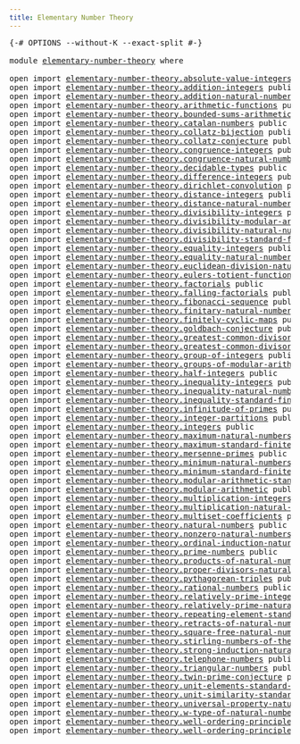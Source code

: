 ```yaml
---
title: Elementary Number Theory
---
```


<pre class="Agda"><a id="50" class="Symbol">{-#</a> <a id="54" class="Keyword">OPTIONS</a> <a id="62" class="Pragma">--without-K</a> <a id="74" class="Pragma">--exact-split</a> <a id="88" class="Symbol">#-}</a>

<a id="93" class="Keyword">module</a> <a id="100" href="elementary-number-theory.html" class="Module">elementary-number-theory</a> <a id="125" class="Keyword">where</a>

<a id="132" class="Keyword">open</a> <a id="137" class="Keyword">import</a> <a id="144" href="elementary-number-theory.absolute-value-integers.html" class="Module">elementary-number-theory.absolute-value-integers</a> <a id="193" class="Keyword">public</a>
<a id="200" class="Keyword">open</a> <a id="205" class="Keyword">import</a> <a id="212" href="elementary-number-theory.addition-integers.html" class="Module">elementary-number-theory.addition-integers</a> <a id="255" class="Keyword">public</a>
<a id="262" class="Keyword">open</a> <a id="267" class="Keyword">import</a> <a id="274" href="elementary-number-theory.addition-natural-numbers.html" class="Module">elementary-number-theory.addition-natural-numbers</a> <a id="324" class="Keyword">public</a>
<a id="331" class="Keyword">open</a> <a id="336" class="Keyword">import</a> <a id="343" href="elementary-number-theory.arithmetic-functions.html" class="Module">elementary-number-theory.arithmetic-functions</a> <a id="389" class="Keyword">public</a>
<a id="396" class="Keyword">open</a> <a id="401" class="Keyword">import</a> <a id="408" href="elementary-number-theory.bounded-sums-arithmetic-functions.html" class="Module">elementary-number-theory.bounded-sums-arithmetic-functions</a> <a id="467" class="Keyword">public</a>
<a id="474" class="Keyword">open</a> <a id="479" class="Keyword">import</a> <a id="486" href="elementary-number-theory.catalan-numbers.html" class="Module">elementary-number-theory.catalan-numbers</a> <a id="527" class="Keyword">public</a>
<a id="534" class="Keyword">open</a> <a id="539" class="Keyword">import</a> <a id="546" href="elementary-number-theory.collatz-bijection.html" class="Module">elementary-number-theory.collatz-bijection</a> <a id="589" class="Keyword">public</a>
<a id="596" class="Keyword">open</a> <a id="601" class="Keyword">import</a> <a id="608" href="elementary-number-theory.collatz-conjecture.html" class="Module">elementary-number-theory.collatz-conjecture</a> <a id="652" class="Keyword">public</a>
<a id="659" class="Keyword">open</a> <a id="664" class="Keyword">import</a> <a id="671" href="elementary-number-theory.congruence-integers.html" class="Module">elementary-number-theory.congruence-integers</a> <a id="716" class="Keyword">public</a>
<a id="723" class="Keyword">open</a> <a id="728" class="Keyword">import</a> <a id="735" href="elementary-number-theory.congruence-natural-numbers.html" class="Module">elementary-number-theory.congruence-natural-numbers</a> <a id="787" class="Keyword">public</a>
<a id="794" class="Keyword">open</a> <a id="799" class="Keyword">import</a> <a id="806" href="elementary-number-theory.decidable-types.html" class="Module">elementary-number-theory.decidable-types</a> <a id="847" class="Keyword">public</a>
<a id="854" class="Keyword">open</a> <a id="859" class="Keyword">import</a> <a id="866" href="elementary-number-theory.difference-integers.html" class="Module">elementary-number-theory.difference-integers</a> <a id="911" class="Keyword">public</a>
<a id="918" class="Keyword">open</a> <a id="923" class="Keyword">import</a> <a id="930" href="elementary-number-theory.dirichlet-convolution.html" class="Module">elementary-number-theory.dirichlet-convolution</a> <a id="977" class="Keyword">public</a>
<a id="984" class="Keyword">open</a> <a id="989" class="Keyword">import</a> <a id="996" href="elementary-number-theory.distance-integers.html" class="Module">elementary-number-theory.distance-integers</a> <a id="1039" class="Keyword">public</a>
<a id="1046" class="Keyword">open</a> <a id="1051" class="Keyword">import</a> <a id="1058" href="elementary-number-theory.distance-natural-numbers.html" class="Module">elementary-number-theory.distance-natural-numbers</a> <a id="1108" class="Keyword">public</a>
<a id="1115" class="Keyword">open</a> <a id="1120" class="Keyword">import</a> <a id="1127" href="elementary-number-theory.divisibility-integers.html" class="Module">elementary-number-theory.divisibility-integers</a> <a id="1174" class="Keyword">public</a>
<a id="1181" class="Keyword">open</a> <a id="1186" class="Keyword">import</a> <a id="1193" href="elementary-number-theory.divisibility-modular-arithmetic.html" class="Module">elementary-number-theory.divisibility-modular-arithmetic</a> <a id="1250" class="Keyword">public</a>
<a id="1257" class="Keyword">open</a> <a id="1262" class="Keyword">import</a> <a id="1269" href="elementary-number-theory.divisibility-natural-numbers.html" class="Module">elementary-number-theory.divisibility-natural-numbers</a> <a id="1323" class="Keyword">public</a>
<a id="1330" class="Keyword">open</a> <a id="1335" class="Keyword">import</a> <a id="1342" href="elementary-number-theory.divisibility-standard-finite-types.html" class="Module">elementary-number-theory.divisibility-standard-finite-types</a> <a id="1402" class="Keyword">public</a>
<a id="1409" class="Keyword">open</a> <a id="1414" class="Keyword">import</a> <a id="1421" href="elementary-number-theory.equality-integers.html" class="Module">elementary-number-theory.equality-integers</a> <a id="1464" class="Keyword">public</a>
<a id="1471" class="Keyword">open</a> <a id="1476" class="Keyword">import</a> <a id="1483" href="elementary-number-theory.equality-natural-numbers.html" class="Module">elementary-number-theory.equality-natural-numbers</a> <a id="1533" class="Keyword">public</a>
<a id="1540" class="Keyword">open</a> <a id="1545" class="Keyword">import</a> <a id="1552" href="elementary-number-theory.euclidean-division-natural-numbers.html" class="Module">elementary-number-theory.euclidean-division-natural-numbers</a> <a id="1612" class="Keyword">public</a>
<a id="1619" class="Keyword">open</a> <a id="1624" class="Keyword">import</a> <a id="1631" href="elementary-number-theory.eulers-totient-function.html" class="Module">elementary-number-theory.eulers-totient-function</a> <a id="1680" class="Keyword">public</a>
<a id="1687" class="Keyword">open</a> <a id="1692" class="Keyword">import</a> <a id="1699" href="elementary-number-theory.factorials.html" class="Module">elementary-number-theory.factorials</a> <a id="1735" class="Keyword">public</a>
<a id="1742" class="Keyword">open</a> <a id="1747" class="Keyword">import</a> <a id="1754" href="elementary-number-theory.falling-factorials.html" class="Module">elementary-number-theory.falling-factorials</a> <a id="1798" class="Keyword">public</a>
<a id="1805" class="Keyword">open</a> <a id="1810" class="Keyword">import</a> <a id="1817" href="elementary-number-theory.fibonacci-sequence.html" class="Module">elementary-number-theory.fibonacci-sequence</a> <a id="1861" class="Keyword">public</a>
<a id="1868" class="Keyword">open</a> <a id="1873" class="Keyword">import</a> <a id="1880" href="elementary-number-theory.finitary-natural-numbers.html" class="Module">elementary-number-theory.finitary-natural-numbers</a> <a id="1930" class="Keyword">public</a>
<a id="1937" class="Keyword">open</a> <a id="1942" class="Keyword">import</a> <a id="1949" href="elementary-number-theory.finitely-cyclic-maps.html" class="Module">elementary-number-theory.finitely-cyclic-maps</a> <a id="1995" class="Keyword">public</a>
<a id="2002" class="Keyword">open</a> <a id="2007" class="Keyword">import</a> <a id="2014" href="elementary-number-theory.goldbach-conjecture.html" class="Module">elementary-number-theory.goldbach-conjecture</a> <a id="2059" class="Keyword">public</a>
<a id="2066" class="Keyword">open</a> <a id="2071" class="Keyword">import</a> <a id="2078" href="elementary-number-theory.greatest-common-divisor-integers.html" class="Module">elementary-number-theory.greatest-common-divisor-integers</a> <a id="2136" class="Keyword">public</a>
<a id="2143" class="Keyword">open</a> <a id="2148" class="Keyword">import</a> <a id="2155" href="elementary-number-theory.greatest-common-divisor-natural-numbers.html" class="Module">elementary-number-theory.greatest-common-divisor-natural-numbers</a> <a id="2220" class="Keyword">public</a>
<a id="2227" class="Keyword">open</a> <a id="2232" class="Keyword">import</a> <a id="2239" href="elementary-number-theory.group-of-integers.html" class="Module">elementary-number-theory.group-of-integers</a> <a id="2282" class="Keyword">public</a>
<a id="2289" class="Keyword">open</a> <a id="2294" class="Keyword">import</a> <a id="2301" href="elementary-number-theory.groups-of-modular-arithmetic.html" class="Module">elementary-number-theory.groups-of-modular-arithmetic</a> <a id="2355" class="Keyword">public</a>
<a id="2362" class="Keyword">open</a> <a id="2367" class="Keyword">import</a> <a id="2374" href="elementary-number-theory.half-integers.html" class="Module">elementary-number-theory.half-integers</a> <a id="2413" class="Keyword">public</a>
<a id="2420" class="Keyword">open</a> <a id="2425" class="Keyword">import</a> <a id="2432" href="elementary-number-theory.inequality-integers.html" class="Module">elementary-number-theory.inequality-integers</a> <a id="2477" class="Keyword">public</a>
<a id="2484" class="Keyword">open</a> <a id="2489" class="Keyword">import</a> <a id="2496" href="elementary-number-theory.inequality-natural-numbers.html" class="Module">elementary-number-theory.inequality-natural-numbers</a> <a id="2548" class="Keyword">public</a>
<a id="2555" class="Keyword">open</a> <a id="2560" class="Keyword">import</a> <a id="2567" href="elementary-number-theory.inequality-standard-finite-types.html" class="Module">elementary-number-theory.inequality-standard-finite-types</a> <a id="2625" class="Keyword">public</a>
<a id="2632" class="Keyword">open</a> <a id="2637" class="Keyword">import</a> <a id="2644" href="elementary-number-theory.infinitude-of-primes.html" class="Module">elementary-number-theory.infinitude-of-primes</a> <a id="2690" class="Keyword">public</a>
<a id="2697" class="Keyword">open</a> <a id="2702" class="Keyword">import</a> <a id="2709" href="elementary-number-theory.integer-partitions.html" class="Module">elementary-number-theory.integer-partitions</a> <a id="2753" class="Keyword">public</a>
<a id="2760" class="Keyword">open</a> <a id="2765" class="Keyword">import</a> <a id="2772" href="elementary-number-theory.integers.html" class="Module">elementary-number-theory.integers</a> <a id="2806" class="Keyword">public</a>
<a id="2813" class="Keyword">open</a> <a id="2818" class="Keyword">import</a> <a id="2825" href="elementary-number-theory.maximum-natural-numbers.html" class="Module">elementary-number-theory.maximum-natural-numbers</a> <a id="2874" class="Keyword">public</a>
<a id="2881" class="Keyword">open</a> <a id="2886" class="Keyword">import</a> <a id="2893" href="elementary-number-theory.maximum-standard-finite-types.html" class="Module">elementary-number-theory.maximum-standard-finite-types</a> <a id="2948" class="Keyword">public</a>
<a id="2955" class="Keyword">open</a> <a id="2960" class="Keyword">import</a> <a id="2967" href="elementary-number-theory.mersenne-primes.html" class="Module">elementary-number-theory.mersenne-primes</a> <a id="3008" class="Keyword">public</a>
<a id="3015" class="Keyword">open</a> <a id="3020" class="Keyword">import</a> <a id="3027" href="elementary-number-theory.minimum-natural-numbers.html" class="Module">elementary-number-theory.minimum-natural-numbers</a> <a id="3076" class="Keyword">public</a>
<a id="3083" class="Keyword">open</a> <a id="3088" class="Keyword">import</a> <a id="3095" href="elementary-number-theory.minimum-standard-finite-types.html" class="Module">elementary-number-theory.minimum-standard-finite-types</a> <a id="3150" class="Keyword">public</a>
<a id="3157" class="Keyword">open</a> <a id="3162" class="Keyword">import</a> <a id="3169" href="elementary-number-theory.modular-arithmetic-standard-finite-types.html" class="Module">elementary-number-theory.modular-arithmetic-standard-finite-types</a> <a id="3235" class="Keyword">public</a>
<a id="3242" class="Keyword">open</a> <a id="3247" class="Keyword">import</a> <a id="3254" href="elementary-number-theory.modular-arithmetic.html" class="Module">elementary-number-theory.modular-arithmetic</a> <a id="3298" class="Keyword">public</a>
<a id="3305" class="Keyword">open</a> <a id="3310" class="Keyword">import</a> <a id="3317" href="elementary-number-theory.multiplication-integers.html" class="Module">elementary-number-theory.multiplication-integers</a> <a id="3366" class="Keyword">public</a>
<a id="3373" class="Keyword">open</a> <a id="3378" class="Keyword">import</a> <a id="3385" href="elementary-number-theory.multiplication-natural-numbers.html" class="Module">elementary-number-theory.multiplication-natural-numbers</a> <a id="3441" class="Keyword">public</a>
<a id="3448" class="Keyword">open</a> <a id="3453" class="Keyword">import</a> <a id="3460" href="elementary-number-theory.multiset-coefficients.html" class="Module">elementary-number-theory.multiset-coefficients</a> <a id="3507" class="Keyword">public</a>
<a id="3514" class="Keyword">open</a> <a id="3519" class="Keyword">import</a> <a id="3526" href="elementary-number-theory.natural-numbers.html" class="Module">elementary-number-theory.natural-numbers</a> <a id="3567" class="Keyword">public</a>
<a id="3574" class="Keyword">open</a> <a id="3579" class="Keyword">import</a> <a id="3586" href="elementary-number-theory.nonzero-natural-numbers.html" class="Module">elementary-number-theory.nonzero-natural-numbers</a> <a id="3635" class="Keyword">public</a>
<a id="3642" class="Keyword">open</a> <a id="3647" class="Keyword">import</a> <a id="3654" href="elementary-number-theory.ordinal-induction-natural-numbers.html" class="Module">elementary-number-theory.ordinal-induction-natural-numbers</a> <a id="3713" class="Keyword">public</a>
<a id="3720" class="Keyword">open</a> <a id="3725" class="Keyword">import</a> <a id="3732" href="elementary-number-theory.prime-numbers.html" class="Module">elementary-number-theory.prime-numbers</a> <a id="3771" class="Keyword">public</a>
<a id="3778" class="Keyword">open</a> <a id="3783" class="Keyword">import</a> <a id="3790" href="elementary-number-theory.products-of-natural-numbers.html" class="Module">elementary-number-theory.products-of-natural-numbers</a> <a id="3843" class="Keyword">public</a>
<a id="3850" class="Keyword">open</a> <a id="3855" class="Keyword">import</a> <a id="3862" href="elementary-number-theory.proper-divisors-natural-numbers.html" class="Module">elementary-number-theory.proper-divisors-natural-numbers</a> <a id="3919" class="Keyword">public</a>
<a id="3926" class="Keyword">open</a> <a id="3931" class="Keyword">import</a> <a id="3938" href="elementary-number-theory.pythagorean-triples.html" class="Module">elementary-number-theory.pythagorean-triples</a> <a id="3983" class="Keyword">public</a>
<a id="3990" class="Keyword">open</a> <a id="3995" class="Keyword">import</a> <a id="4002" href="elementary-number-theory.rational-numbers.html" class="Module">elementary-number-theory.rational-numbers</a> <a id="4044" class="Keyword">public</a>
<a id="4051" class="Keyword">open</a> <a id="4056" class="Keyword">import</a> <a id="4063" href="elementary-number-theory.relatively-prime-integers.html" class="Module">elementary-number-theory.relatively-prime-integers</a> <a id="4114" class="Keyword">public</a>
<a id="4121" class="Keyword">open</a> <a id="4126" class="Keyword">import</a> <a id="4133" href="elementary-number-theory.relatively-prime-natural-numbers.html" class="Module">elementary-number-theory.relatively-prime-natural-numbers</a> <a id="4191" class="Keyword">public</a>
<a id="4198" class="Keyword">open</a> <a id="4203" class="Keyword">import</a> <a id="4210" href="elementary-number-theory.repeating-element-standard-finite-type.html" class="Module">elementary-number-theory.repeating-element-standard-finite-type</a> <a id="4274" class="Keyword">public</a>
<a id="4281" class="Keyword">open</a> <a id="4286" class="Keyword">import</a> <a id="4293" href="elementary-number-theory.retracts-of-natural-numbers.html" class="Module">elementary-number-theory.retracts-of-natural-numbers</a> <a id="4346" class="Keyword">public</a>
<a id="4353" class="Keyword">open</a> <a id="4358" class="Keyword">import</a> <a id="4365" href="elementary-number-theory.square-free-natural-numbers.html" class="Module">elementary-number-theory.square-free-natural-numbers</a> <a id="4418" class="Keyword">public</a>
<a id="4425" class="Keyword">open</a> <a id="4430" class="Keyword">import</a> <a id="4437" href="elementary-number-theory.stirling-numbers-of-the-second-kind.html" class="Module">elementary-number-theory.stirling-numbers-of-the-second-kind</a> <a id="4498" class="Keyword">public</a>
<a id="4505" class="Keyword">open</a> <a id="4510" class="Keyword">import</a> <a id="4517" href="elementary-number-theory.strong-induction-natural-numbers.html" class="Module">elementary-number-theory.strong-induction-natural-numbers</a> <a id="4575" class="Keyword">public</a>
<a id="4582" class="Keyword">open</a> <a id="4587" class="Keyword">import</a> <a id="4594" href="elementary-number-theory.telephone-numbers.html" class="Module">elementary-number-theory.telephone-numbers</a> <a id="4637" class="Keyword">public</a>
<a id="4644" class="Keyword">open</a> <a id="4649" class="Keyword">import</a> <a id="4656" href="elementary-number-theory.triangular-numbers.html" class="Module">elementary-number-theory.triangular-numbers</a> <a id="4700" class="Keyword">public</a>
<a id="4707" class="Keyword">open</a> <a id="4712" class="Keyword">import</a> <a id="4719" href="elementary-number-theory.twin-prime-conjecture.html" class="Module">elementary-number-theory.twin-prime-conjecture</a> <a id="4766" class="Keyword">public</a>
<a id="4773" class="Keyword">open</a> <a id="4778" class="Keyword">import</a> <a id="4785" href="elementary-number-theory.unit-elements-standard-finite-types.html" class="Module">elementary-number-theory.unit-elements-standard-finite-types</a> <a id="4846" class="Keyword">public</a>
<a id="4853" class="Keyword">open</a> <a id="4858" class="Keyword">import</a> <a id="4865" href="elementary-number-theory.unit-similarity-standard-finite-types.html" class="Module">elementary-number-theory.unit-similarity-standard-finite-types</a> <a id="4928" class="Keyword">public</a>
<a id="4935" class="Keyword">open</a> <a id="4940" class="Keyword">import</a> <a id="4947" href="elementary-number-theory.universal-property-natural-numbers.html" class="Module">elementary-number-theory.universal-property-natural-numbers</a> <a id="5007" class="Keyword">public</a>
<a id="5014" class="Keyword">open</a> <a id="5019" class="Keyword">import</a> <a id="5026" href="elementary-number-theory.w-type-of-natural-numbers.html" class="Module">elementary-number-theory.w-type-of-natural-numbers</a> <a id="5077" class="Keyword">public</a>
<a id="5084" class="Keyword">open</a> <a id="5089" class="Keyword">import</a> <a id="5096" href="elementary-number-theory.well-ordering-principle-natural-numbers.html" class="Module">elementary-number-theory.well-ordering-principle-natural-numbers</a> <a id="5161" class="Keyword">public</a>
<a id="5168" class="Keyword">open</a> <a id="5173" class="Keyword">import</a> <a id="5180" href="elementary-number-theory.well-ordering-principle-standard-finite-types.html" class="Module">elementary-number-theory.well-ordering-principle-standard-finite-types</a> <a id="5251" class="Keyword">public</a>
</pre>